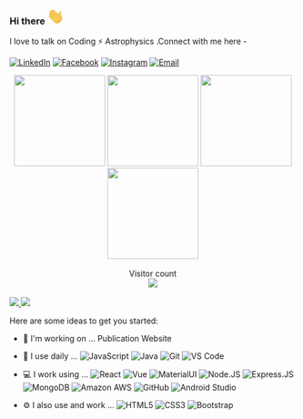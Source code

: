 ### Hi there <img src="https://raw.githubusercontent.com/ABSphreak/ABSphreak/master/gifs/Hi.gif" width="30px">

I love to talk on  Coding ⚡ Astrophysics .Connect with me here -

<p align="center">

<a href="https://www.linkedin.com/in/shivamdwivedi7"><img alt="LinkedIn" src="https://img.shields.io/badge/LinkedIn-Shivam%20Dwivedi-blue?style=flat-square&logo=linkedin"></a>
<a href="https://www.facebook.com/shivamdwivedi7589"><img alt="Facebook" src="https://img.shields.io/badge/Facebook-Shivam%20Dwivedi-blue?style=flat-square&logo=facebook"></a>
<a href="https://www.instagram.com/___2ndthread/"><img alt="Instagram" src="https://img.shields.io/badge/Instagram-___2ndthread-blue?style=flat-square&logo=instagram"></a>
<a href="mailto:shivamdwivediwork@gmail.com"><img alt="Email" src="https://img.shields.io/badge/Email-shivamdwivediwork@gmail.com-blue?style=flat-square&logo=gmail"></a>
</p>



<p align="center"> <img src="https://octodex.github.com/images/vinyltocat.png" height="160px" width="160px"> <img src="https://octodex.github.com/images/daftpunktocat-thomas.gif" height="160px" width="160px"> <img src="https://octodex.github.com/images/daftpunktocat-guy.gif" height="160px" width="160px"> <img src="https://octodex.github.com/images/Robotocat.png" height="160px" width="160px"></p>


<p align="center"> 
  Visitor count<br>
  <img src="https://profile-counter.glitch.me/imshivamdwivedi/count.svg" />
</p>

<a href="https://github.com/imshivamdwivedi">
  <img height="180em" src="https://github-readme-stats.vercel.app/api?username=imshivamdwivedi&theme=buefy&show_icons=true" />
  <img height="180em" src="https://github-readme-stats.vercel.app/api/top-langs/?username=imshivamdwivedi&theme=buefy&layout=compact" />
</a>


Here are some ideas to get you started:
- 🔭 I'm working on ... Publication Website
- 🚀 I use daily ...
  ![JavaScript](https://img.shields.io/badge/-JavaScript-black?style=plastic&logo=javascript)
  ![Java](https://img.shields.io/badge/-Java-8fcfd1?style=plastic&logo=Java)
  ![Git](https://img.shields.io/badge/-Git-black?style=plastic&logo=git)
  ![VS Code](https://img.shields.io/badge/-VS%20Code-007ACC?style=plastic&logo=visual-studio-code)
- 💻 I work using ...
  ![React](https://img.shields.io/badge/-React-3b2e5a?style=plastic&logo=react)
  ![Vue](https://img.shields.io/badge/-VUE-3b2e5a?style=plastic&logo=vue)
  ![MaterialUI](https://img.shields.io/badge/-MatrialUI-0081CB?style=plastic&logo=material-UI)
  ![Node.JS](https://img.shields.io/badge/-Node.JS-black?style=plastic&logo=Node.js)
  ![Express.JS](https://img.shields.io/badge/-Express.JS-c7b198?style=plastic&logo=Express.JS)
  ![MongoDB](https://img.shields.io/badge/-MongoDB-black?style=plastic&logo=mongodb)
  ![Amazon AWS](https://img.shields.io/badge/Amazon%20AWS-232F3E?style=plastic&logo=amazon-aws)
  ![GitHub](https://img.shields.io/badge/-GitHub-181717?style=plastic&logo=github)
  ![Android Studio](https://img.shields.io/badge/-Android%20Studio-black?style=plastic&logo=android-studio)
  
- ⚙️ I also use and work ...
  ![HTML5](https://img.shields.io/badge/-HTML5-E34F26?style=plastic&logo=html5&logoColor=white)
  ![CSS3](https://img.shields.io/badge/-CSS3-1572B6?style=plastic&logo=css3)
  ![Bootstrap](https://img.shields.io/badge/-Bootstrap-563D7C?style=plastic&logo=bootstrap) 
  

